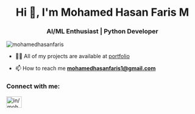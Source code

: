 <h1 align="center">Hi 👋, I'm Mohamed Hasan Faris M</h1>
<h3 align="center">AI/ML Enthusiast | Python Developer</h3>

<p align="left"> <img src="https://komarev.com/ghpvc/?username=mohamedhasanfaris&label=Profile%20views&color=0e75b6&style=flat" alt="mohamedhasanfaris" /> </p>

- 👨‍💻 All of my projects are available at [portfolio](portfolio)

- 📫 How to reach me **mohamedhasanfaris1@gmail.com**

<h3 align="left">Connect with me:</h3>
<p align="left">
<a href="https://www.linkedin.com/in/mohamed-hasan-faris/" target="blank"><img align="center" src="https://raw.githubusercontent.com/rahuldkjain/github-profile-readme-generator/master/src/images/icons/Social/linked-in-alt.svg" alt="in/mohamed-hasan-faris" height="30" width="40" /></a>
</p>
